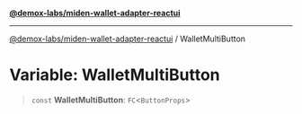 [**@demox-labs/miden-wallet-adapter-reactui**](../README.md)

***

[@demox-labs/miden-wallet-adapter-reactui](../README.md) / WalletMultiButton

# Variable: WalletMultiButton

> `const` **WalletMultiButton**: `FC`\<`ButtonProps`\>
